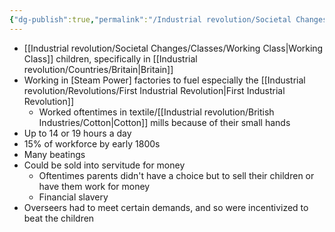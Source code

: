 ```yaml
---
{"dg-publish":true,"permalink":"/Industrial revolution/Societal Changes/Child Labor/"}
---
```



*  [[Industrial revolution/Societal Changes/Classes/Working Class\|Working Class]] children, specifically in [[Industrial revolution/Countries/Britain\|Britain]]
* Working in [Steam Power] factories to fuel especially the [[Industrial revolution/Revolutions/First Industrial Revolution\|First Industrial Revolution]]
	* Worked oftentimes in textile/[[Industrial revolution/British Industries/Cotton\|Cotton]] mills because of their small hands
* Up to 14 or 19 hours a day
* 15% of workforce by early 1800s
* Many beatings
* Could be sold into servitude for money
	* Oftentimes parents didn't have a choice but to sell their children or have them work for money
	* Financial slavery
* Overseers had to meet certain demands, and so were incentivized to beat the children
